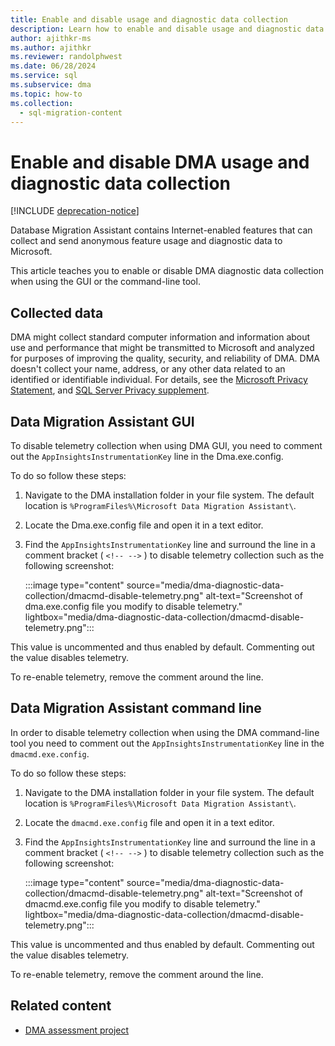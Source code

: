 ```yaml
---
title: Enable and disable usage and diagnostic data collection
description: Learn how to enable and disable usage and diagnostic data collection in Database Migration Assistant.
author: ajithkr-ms
ms.author: ajithkr
ms.reviewer: randolphwest
ms.date: 06/28/2024
ms.service: sql
ms.subservice: dma
ms.topic: how-to
ms.collection:
  - sql-migration-content
---
```


# Enable and disable DMA usage and diagnostic data collection

[!INCLUDE [deprecation-notice](includes/deprecation-notice.md)]

Database Migration Assistant contains Internet-enabled features that can collect and send anonymous feature usage and diagnostic data to Microsoft.

This article teaches you to enable or disable DMA diagnostic data collection when using the GUI or the command-line tool.

## Collected data

DMA might collect standard computer information and information about use and performance that might be transmitted to Microsoft and analyzed for purposes of improving the quality, security, and reliability of DMA. DMA doesn't collect your name, address, or any other data related to an identified or identifiable individual. For details, see the [Microsoft Privacy Statement](https://privacy.microsoft.com/privacystatement), and [SQL Server Privacy supplement](../sql-server/sql-server-privacy.md).

## Data Migration Assistant GUI

To disable telemetry collection when using DMA GUI, you need to comment out the `AppInsightsInstrumentationKey` line in the Dma.exe.config.

To do so follow these steps:

1. Navigate to the DMA installation folder in your file system. The default location is `%ProgramFiles%\Microsoft Data Migration Assistant\`.

1. Locate the Dma.exe.config file and open it in a text editor.

1. Find the `AppInsightsInstrumentationKey` line and surround the line in a comment bracket ( `<!-- -->` ) to disable telemetry collection such as the following screenshot:

   :::image type="content" source="media/dma-diagnostic-data-collection/dmacmd-disable-telemetry.png" alt-text="Screenshot of dma.exe.config file you modify to disable telemetry." lightbox="media/dma-diagnostic-data-collection/dmacmd-disable-telemetry.png":::

This value is uncommented and thus enabled by default. Commenting out the value disables telemetry.

To re-enable telemetry, remove the comment around the line.

## Data Migration Assistant command line

In order to disable telemetry collection when using the DMA command-line tool you need to comment out the `AppInsightsInstrumentationKey` line in the `dmacmd.exe.config`.

To do so follow these steps:

1. Navigate to the DMA installation folder in your file system. The default location is `%ProgramFiles%\Microsoft Data Migration Assistant\`.

1. Locate the `dmacmd.exe.config` file and open it in a text editor.

1. Find the `AppInsightsInstrumentationKey` line and surround the line in a comment bracket ( `<!-- -->` ) to disable telemetry collection such as the following screenshot:

   :::image type="content" source="media/dma-diagnostic-data-collection/dmacmd-disable-telemetry.png" alt-text="Screenshot of dmacmd.exe.config file you modify to disable telemetry." lightbox="media/dma-diagnostic-data-collection/dmacmd-disable-telemetry.png":::

This value is uncommented and thus enabled by default. Commenting out the value disables telemetry.

To re-enable telemetry, remove the comment around the line.

## Related content

- [DMA assessment project](dma-assesssqlonprem.md)
